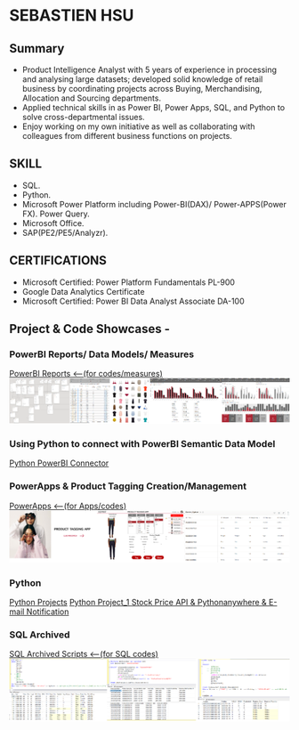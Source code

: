 # SEBASTIEN HSU

## Summary
* Product Intelligence Analyst with 5 years of experience in processing and analysing large datasets; developed solid knowledge of retail business by coordinating projects across Buying, Merchandising, Allocation and Sourcing departments.
* Applied technical skills in as Power BI, Power Apps, SQL, and Python to solve cross-departmental issues.
* Enjoy working on my own initiative as well as collaborating with colleagues from different business functions on projects.

## SKILL
* SQL.
* Python.
* Microsoft Power Platform including Power-BI(DAX)/ Power-APPS(Power FX). Power Query.
* Microsoft Office.
* SAP(PE2/PE5/Analyzr).

## CERTIFICATIONS
* Microsoft Certified: Power Platform Fundamentals PL-900
* Google Data Analytics Certificate
* Microsoft Certified: Power BI Data Analyst Associate DA-100

## Project & Code Showcases - 

### PowerBI Reports/ Data Models/ Measures
[PowerBI Reports <--(for codes/measures)](https://sebsebsebsebtimes4.github.io/PowerBI-Reports/)
![alt text](bi.png)


### Using Python to connect with PowerBI Semantic Data Model
[Python PowerBI Connector](https://sebsebsebsebtimes4.github.io/Python-for-BI-Semantic-Data-Model-Connector/)


### PowerApps & Product Tagging Creation/Management
[PowerApps <--(for Apps/codes)](https://sebsebsebsebtimes4.github.io/Power_Apps/)
![alt text](tagging.png)


### Python
[Python Projects](https://sebsebsebsebtimes4.github.io/Python/)
[Python Project_1 Stock Price API & Pythonanywhere & E-mail Notification](https://github.com/sebsebsebsebtimes4/Python/blob/main/README.md#project_1)


### SQL Archived
[SQL Archived Scripts <--(for SQL codes)](https://sebsebsebsebtimes4.github.io/SQL_Archived/)
![alt text](sql.png)









